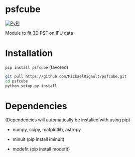 # psfcube

[![PyPI](https://img.shields.io/pypi/v/astrobject.svg?style=flat-square)](https://pypi.python.org/pypi/psfcube)


Module to fit 3D PSF on IFU data


# Installation

`pip install psfcube` (favored)
```bash
git pull https://github.com/MickaelRigault/psfcube.git
cd psfcube
python setup.py install
```

# Dependencies

(Dependencies will automatically be installed with using pip)

- numpy, scipy, matplotlib, astropy

- minuit (pip install iminuit)
- modefit (pip install modefit)

